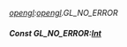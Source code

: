 _[opengl](../../modules/opengl/opengl-module.md):[opengl](../../modules/opengl/opengl-module.md).GL\_NO\_ERROR_
##### Const GL\_NO\_ERROR:[Int](../../modules/wonkey/wonkey-types-int.md)
